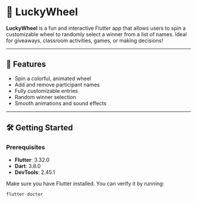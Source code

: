 # 🎯 LuckyWheel

**LuckyWheel** is a fun and interactive Flutter app that allows users to spin a customizable wheel to randomly select a winner from a list of names. Ideal for giveaways, classroom activities, games, or making decisions!

---

## 🚀 Features

- Spin a colorful, animated wheel
- Add and remove participant names
- Fully customizable entries
- Random winner selection
- Smooth animations and sound effects

---

## 🛠️ Getting Started

### Prerequisites

- **Flutter**: 3.32.0
- **Dart**: 3.8.0
- **DevTools**: 2.45.1

Make sure you have Flutter installed. You can verify it by running:

```bash
flutter doctor

